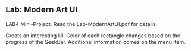 ## Lab: Modern Art UI

LAB4 Mini-Project. Read the Lab-ModernArtUI.pdf for details.

Creats an interesting UI. Color of each rectangle changes based on the progress of the SeekBar. Additional information comes on the menu item.
